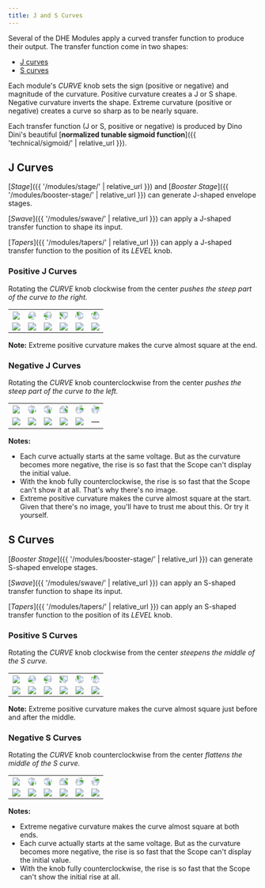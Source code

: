 ```yaml
---
title: J and S Curves
---
```


Several of the DHE Modules
apply a curved transfer function
to produce their output.
The transfer function come in two shapes:

- [J curves](#j-curves)
- [S curves](#s-curves)

Each module's _CURVE_ knob
sets the sign (positive or negative)
and magnitude of the curvature.
Positive curvature creates a J or S shape.
Negative curvature inverts the shape.
Extreme curvature (positive or negative)
creates a curve
so sharp as to be nearly square.

Each transfer function (J or S, positive or negative)
is produced by
Dino Dini's beautiful
[**normalized tunable sigmoid function**]({{ 'technical/sigmoid/' | relative_url }}).

## J Curves
[_Stage_]({{ '/modules/stage/' | relative_url }})
and
[_Booster Stage_]({{ '/modules/booster-stage/' | relative_url }})
can generate J-shaped envelope stages.

[_Swave_]({{ '/modules/swave/' | relative_url }})
can apply a J-shaped transfer function
to shape its input.

[_Tapers_]({{ '/modules/tapers/' | relative_url }})
can apply a J-shaped transfer function
to the position of its _LEVEL_ knob.

### Positive J Curves

Rotating the _CURVE_ knob
clockwise from the center
_pushes the steep part of the curve to the right._

<table class="curves">
  <tr>
    <th>
      <svg xmlns="http://www.w3.org/2000/svg" xmlns:xlink="http://www.w3.org/1999/xlink" viewBox="0 0 12.7 12.7">
        <image width="100%" height="100%" x="0" y="0" xlink:href="knob.svg" />
      </svg>
    </th>
    <th>
      <svg xmlns="http://www.w3.org/2000/svg" xmlns:xlink="http://www.w3.org/1999/xlink" viewBox="0 0 12.7 12.7">
        <image width="100%" height="100%" x="0" y="0" xlink:href="knob.svg" transform="rotate(30 6.35 6.35)"/>
      </svg>
    </th>
    <th>
      <svg xmlns="http://www.w3.org/2000/svg" xmlns:xlink="http://www.w3.org/1999/xlink" viewBox="0 0 12.7 12.7">
        <image width="100%" height="100%" x="0" y="0" xlink:href="knob.svg" transform="rotate(60 6.35 6.35)"/>
      </svg>
    </th>
    <th>
      <svg xmlns="http://www.w3.org/2000/svg" xmlns:xlink="http://www.w3.org/1999/xlink" viewBox="0 0 12.7 12.7">
        <image width="100%" height="100%" x="0" y="0" xlink:href="knob.svg" transform="rotate(90 6.35 6.35)"/>
      </svg>
    </th>
    <th>
      <svg xmlns="http://www.w3.org/2000/svg" xmlns:xlink="http://www.w3.org/1999/xlink" viewBox="0 0 12.7 12.7">
        <image width="100%" height="100%" x="0" y="0" xlink:href="knob.svg" transform="rotate(120 6.35 6.35)"/>
      </svg>
    </th>
    <th>
      <svg xmlns="http://www.w3.org/2000/svg" xmlns:xlink="http://www.w3.org/1999/xlink" viewBox="0 0 12.7 12.7">
        <image width="100%" height="100%" x="0" y="0" xlink:href="knob.svg" transform="rotate(150 6.35 6.35)"/>
      </svg>
    </th>
  </tr>
  <tr>
    <td><img src="jr+0.png" /></td>
    <td><img src="jr+1.png" /></td>
    <td><img src="jr+2.png" /></td>
    <td><img src="jr+3.png" /></td>
    <td><img src="jr+4.png" /></td>
    <td><img src="jr+5.png" /></td>
  </tr>
</table>

**Note:**
Extreme positive curvature
makes the curve almost
square at the end.

### Negative J Curves

Rotating the _CURVE_ knob
counterclockwise from the center
_pushes the steep part of the curve to the left._

<table class="curves">
  <tr>
    <th>
      <svg xmlns="http://www.w3.org/2000/svg" xmlns:xlink="http://www.w3.org/1999/xlink" viewBox="0 0 12.7 12.7">
          <image width="100%" height="100%" x="0" y="0" xlink:href="knob.svg" />
      </svg>
    </th>
    <th>
      <svg xmlns="http://www.w3.org/2000/svg" xmlns:xlink="http://www.w3.org/1999/xlink" viewBox="0 0 12.7 12.7">
        <image width="100%" height="100%" x="0" y="0" xlink:href="knob.svg" transform="rotate(-30 6.35 6.35)"/>
      </svg>
    </th>
    <th>
      <svg xmlns="http://www.w3.org/2000/svg" xmlns:xlink="http://www.w3.org/1999/xlink" viewBox="0 0 12.7 12.7">
        <image width="100%" height="100%" x="0" y="0" xlink:href="knob.svg" transform="rotate(-60 6.35 6.35)"/>
      </svg>
    </th>
    <th>
      <svg xmlns="http://www.w3.org/2000/svg" xmlns:xlink="http://www.w3.org/1999/xlink" viewBox="0 0 12.7 12.7">
        <image width="100%" height="100%" x="0" y="0" xlink:href="knob.svg" transform="rotate(-90 6.35 6.35)"/>
      </svg>
    </th>
    <th>
      <svg xmlns="http://www.w3.org/2000/svg" xmlns:xlink="http://www.w3.org/1999/xlink" viewBox="0 0 12.7 12.7">
         <image width="100%" height="100%" x="0" y="0" xlink:href="knob.svg" transform="rotate(-120 6.35 6.35)"/>
       </svg>
    </th>
    <th>
      <svg xmlns="http://www.w3.org/2000/svg" xmlns:xlink="http://www.w3.org/1999/xlink" viewBox="0 0 12.7 12.7">
        <image width="100%" height="100%" x="0" y="0" xlink:href="knob.svg" transform="rotate(-150 6.35 6.35)"/>
      </svg>
    </th>
  </tr>
  <tr>
    <td><img src="jr+0.png" /></td>
    <td><img src="jr-1.png" /></td>
    <td><img src="jr-2.png" /></td>
    <td><img src="jr-3.png" /></td>
    <td><img src="jr-4.png" /></td>
    <td>—</td>
  </tr>
</table>

**Notes:**
- Each curve
    actually starts at the same voltage.
    But as the curvature becomes more negative,
    the rise is so fast that the Scope
    can't display the initial value.
- With the knob fully counterclockwise,
    the rise is so fast
    that the Scope can't show it at all.
    That's why there's no image.
- Extreme positive curvature
    makes the curve almost
    square at the start.
    Given that there's no image,
    you'll have to trust me
    about this.
    Or try it yourself.

## S Curves

[_Booster Stage_]({{ '/modules/booster-stage/' | relative_url }})
can generate S-shaped envelope stages.

[_Swave_]({{ '/modules/swave/' | relative_url }})
can apply an S-shaped transfer function
to shape its input.

[_Tapers_]({{ '/modules/tapers/' | relative_url }})
can apply an S-shaped transfer function
to the position of its _LEVEL_ knob.


### Positive S Curves

Rotating the _CURVE_ knob
clockwise from the center
_steepens the middle of the S curve._

<table class="curves">
  <tr>
    <th>
      <svg xmlns="http://www.w3.org/2000/svg" xmlns:xlink="http://www.w3.org/1999/xlink" viewBox="0 0 12.7 12.7">
        <image width="100%" height="100%" x="0" y="0" xlink:href="knob.svg" />
      </svg>
    </th>
    <th>
      <svg xmlns="http://www.w3.org/2000/svg" xmlns:xlink="http://www.w3.org/1999/xlink" viewBox="0 0 12.7 12.7">
        <image width="100%" height="100%" x="0" y="0" xlink:href="knob.svg" transform="rotate(30 6.35 6.35)"/>
      </svg>
    </th>
    <th>
      <svg xmlns="http://www.w3.org/2000/svg" xmlns:xlink="http://www.w3.org/1999/xlink" viewBox="0 0 12.7 12.7">
        <image width="100%" height="100%" x="0" y="0" xlink:href="knob.svg" transform="rotate(60 6.35 6.35)"/>
      </svg>
    </th>
    <th>
      <svg xmlns="http://www.w3.org/2000/svg" xmlns:xlink="http://www.w3.org/1999/xlink" viewBox="0 0 12.7 12.7">
        <image width="100%" height="100%" x="0" y="0" xlink:href="knob.svg" transform="rotate(90 6.35 6.35)"/>
      </svg>
    </th>
    <th>
      <svg xmlns="http://www.w3.org/2000/svg" xmlns:xlink="http://www.w3.org/1999/xlink" viewBox="0 0 12.7 12.7">
        <image width="100%" height="100%" x="0" y="0" xlink:href="knob.svg" transform="rotate(120 6.35 6.35)"/>
      </svg>
    </th>
    <th>
      <svg xmlns="http://www.w3.org/2000/svg" xmlns:xlink="http://www.w3.org/1999/xlink" viewBox="0 0 12.7 12.7">
        <image width="100%" height="100%" x="0" y="0" xlink:href="knob.svg" transform="rotate(150 6.35 6.35)"/>
      </svg>
    </th>
  </tr>
  <tr>
    <td><img src="sr+0.png" /></td>
    <td><img src="sr+1.png" /></td>
    <td><img src="sr+2.png" /></td>
    <td><img src="sr+3.png" /></td>
    <td><img src="sr+4.png" /></td>
    <td><img src="sr+5.png" /></td>
  </tr>
</table>

**Note:**
Extreme positive curvature
makes the curve almost
square just before and after the middle.

### Negative S Curves

Rotating the _CURVE_ knob
counterclockwise from the center
_flattens the middle of the S curve._

<table class="curves">
    <tr>
    <th>
      <svg xmlns="http://www.w3.org/2000/svg" xmlns:xlink="http://www.w3.org/1999/xlink" viewBox="0 0 12.7 12.7">
          <image width="100%" height="100%" x="0" y="0" xlink:href="knob.svg" />
      </svg>
    </th>
    <th>
      <svg xmlns="http://www.w3.org/2000/svg" xmlns:xlink="http://www.w3.org/1999/xlink" viewBox="0 0 12.7 12.7">
        <image width="100%" height="100%" x="0" y="0" xlink:href="knob.svg" transform="rotate(-30 6.35 6.35)"/>
      </svg>
    </th>
    <th>
      <svg xmlns="http://www.w3.org/2000/svg" xmlns:xlink="http://www.w3.org/1999/xlink" viewBox="0 0 12.7 12.7">
        <image width="100%" height="100%" x="0" y="0" xlink:href="knob.svg" transform="rotate(-60 6.35 6.35)"/>
      </svg>
    </th>
    <th>
      <svg xmlns="http://www.w3.org/2000/svg" xmlns:xlink="http://www.w3.org/1999/xlink" viewBox="0 0 12.7 12.7">
        <image width="100%" height="100%" x="0" y="0" xlink:href="knob.svg" transform="rotate(-90 6.35 6.35)"/>
      </svg>
    </th>
    <th>
      <svg xmlns="http://www.w3.org/2000/svg" xmlns:xlink="http://www.w3.org/1999/xlink" viewBox="0 0 12.7 12.7">
         <image width="100%" height="100%" x="0" y="0" xlink:href="knob.svg" transform="rotate(-120 6.35 6.35)"/>
       </svg>
    </th>
    <th>
      <svg xmlns="http://www.w3.org/2000/svg" xmlns:xlink="http://www.w3.org/1999/xlink" viewBox="0 0 12.7 12.7">
        <image width="100%" height="100%" x="0" y="0" xlink:href="knob.svg" transform="rotate(-150 6.35 6.35)"/>
      </svg>
    </th>
  </tr>
  <tr>
    <td><img src="sr+0.png" /></td>
    <td><img src="sr-1.png" /></td>
    <td><img src="sr-2.png" /></td>
    <td><img src="sr-3.png" /></td>
    <td><img src="sr-4.png" /></td>
    <td><img src="sr-5.png" /></td>
  </tr>
</table>

**Notes:**
- Extreme negative curvature
    makes the curve almost
    square at both ends.
- Each curve
    actually starts at the same voltage.
    But as the curvature becomes more negative,
    the rise is so fast that the Scope
    can't display the initial value.
- With the knob fully counterclockwise,
    the rise is so fast
    that the Scope can't show the initial rise at all.

